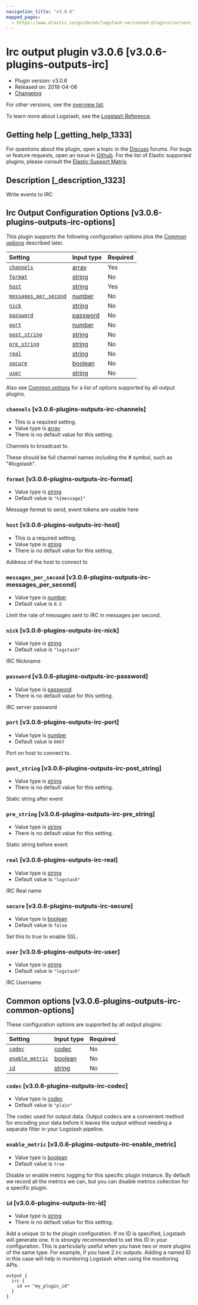 ```yaml
---
navigation_title: "v3.0.6"
mapped_pages:
  - https://www.elastic.co/guide/en/logstash-versioned-plugins/current/v3.0.6-plugins-outputs-irc.html
---
```


# Irc output plugin v3.0.6 [v3.0.6-plugins-outputs-irc]

* Plugin version: v3.0.6
* Released on: 2018-04-06
* [Changelog](https://github.com/logstash-plugins/logstash-output-irc/blob/v3.0.6/CHANGELOG.md)

For other versions, see the [overview list](output-irc-index.md).

To learn more about Logstash, see the [Logstash Reference](https://www.elastic.co/guide/en/logstash/current/index.html).

## Getting help [_getting_help_1333]

For questions about the plugin, open a topic in the [Discuss](http://discuss.elastic.co) forums. For bugs or feature requests, open an issue in [Github](https://github.com/logstash-plugins/logstash-output-irc). For the list of Elastic supported plugins, please consult the [Elastic Support Matrix](https://www.elastic.co/support/matrix#matrix_logstash_plugins).

## Description [_description_1323]

Write events to IRC

## Irc Output Configuration Options [v3.0.6-plugins-outputs-irc-options]

This plugin supports the following configuration options plus the [Common options](v3-0-6-plugins-outputs-irc.md#v3.0.6-plugins-outputs-irc-common-options) described later.

| Setting | Input type | Required |
| :- | :- | :- |
| [`channels`](v3-0-6-plugins-outputs-irc.md#v3.0.6-plugins-outputs-irc-channels) | [array](/lsr/value-types.md#array) | Yes |
| [`format`](v3-0-6-plugins-outputs-irc.md#v3.0.6-plugins-outputs-irc-format) | [string](/lsr/value-types.md#string) | No |
| [`host`](v3-0-6-plugins-outputs-irc.md#v3.0.6-plugins-outputs-irc-host) | [string](/lsr/value-types.md#string) | Yes |
| [`messages_per_second`](v3-0-6-plugins-outputs-irc.md#v3.0.6-plugins-outputs-irc-messages_per_second) | [number](/lsr/value-types.md#number) | No |
| [`nick`](v3-0-6-plugins-outputs-irc.md#v3.0.6-plugins-outputs-irc-nick) | [string](/lsr/value-types.md#string) | No |
| [`password`](v3-0-6-plugins-outputs-irc.md#v3.0.6-plugins-outputs-irc-password) | [password](/lsr/value-types.md#password) | No |
| [`port`](v3-0-6-plugins-outputs-irc.md#v3.0.6-plugins-outputs-irc-port) | [number](/lsr/value-types.md#number) | No |
| [`post_string`](v3-0-6-plugins-outputs-irc.md#v3.0.6-plugins-outputs-irc-post_string) | [string](/lsr/value-types.md#string) | No |
| [`pre_string`](v3-0-6-plugins-outputs-irc.md#v3.0.6-plugins-outputs-irc-pre_string) | [string](/lsr/value-types.md#string) | No |
| [`real`](v3-0-6-plugins-outputs-irc.md#v3.0.6-plugins-outputs-irc-real) | [string](/lsr/value-types.md#string) | No |
| [`secure`](v3-0-6-plugins-outputs-irc.md#v3.0.6-plugins-outputs-irc-secure) | [boolean](/lsr/value-types.md#boolean) | No |
| [`user`](v3-0-6-plugins-outputs-irc.md#v3.0.6-plugins-outputs-irc-user) | [string](/lsr/value-types.md#string) | No |

Also see [Common options](v3-0-6-plugins-outputs-irc.md#v3.0.6-plugins-outputs-irc-common-options) for a list of options supported by all output plugins.

### `channels` [v3.0.6-plugins-outputs-irc-channels]

* This is a required setting.
* Value type is [array](/lsr/value-types.md#array)
* There is no default value for this setting.

Channels to broadcast to.

These should be full channel names including the *#* symbol, such as "#logstash".

### `format` [v3.0.6-plugins-outputs-irc-format]

* Value type is [string](/lsr/value-types.md#string)
* Default value is `"%{message}"`

Message format to send, event tokens are usable here

### `host` [v3.0.6-plugins-outputs-irc-host]

* This is a required setting.
* Value type is [string](/lsr/value-types.md#string)
* There is no default value for this setting.

Address of the host to connect to

### `messages_per_second` [v3.0.6-plugins-outputs-irc-messages_per_second]

* Value type is [number](/lsr/value-types.md#number)
* Default value is `0.5`

Limit the rate of messages sent to IRC in messages per second.

### `nick` [v3.0.6-plugins-outputs-irc-nick]

* Value type is [string](/lsr/value-types.md#string)
* Default value is `"logstash"`

IRC Nickname

### `password` [v3.0.6-plugins-outputs-irc-password]

* Value type is [password](/lsr/value-types.md#password)
* There is no default value for this setting.

IRC server password

### `port` [v3.0.6-plugins-outputs-irc-port]

* Value type is [number](/lsr/value-types.md#number)
* Default value is `6667`

Port on host to connect to.

### `post_string` [v3.0.6-plugins-outputs-irc-post_string]

* Value type is [string](/lsr/value-types.md#string)
* There is no default value for this setting.

Static string after event

### `pre_string` [v3.0.6-plugins-outputs-irc-pre_string]

* Value type is [string](/lsr/value-types.md#string)
* There is no default value for this setting.

Static string before event

### `real` [v3.0.6-plugins-outputs-irc-real]

* Value type is [string](/lsr/value-types.md#string)
* Default value is `"logstash"`

IRC Real name

### `secure` [v3.0.6-plugins-outputs-irc-secure]

* Value type is [boolean](/lsr/value-types.md#boolean)
* Default value is `false`

Set this to true to enable SSL.

### `user` [v3.0.6-plugins-outputs-irc-user]

* Value type is [string](/lsr/value-types.md#string)
* Default value is `"logstash"`

IRC Username

## Common options [v3.0.6-plugins-outputs-irc-common-options]

These configuration options are supported by all output plugins:

| Setting | Input type | Required |
| :- | :- | :- |
| [`codec`](v3-0-6-plugins-outputs-irc.md#v3.0.6-plugins-outputs-irc-codec) | [codec](/lsr/value-types.md#codec) | No |
| [`enable_metric`](v3-0-6-plugins-outputs-irc.md#v3.0.6-plugins-outputs-irc-enable_metric) | [boolean](/lsr/value-types.md#boolean) | No |
| [`id`](v3-0-6-plugins-outputs-irc.md#v3.0.6-plugins-outputs-irc-id) | [string](/lsr/value-types.md#string) | No |

### `codec` [v3.0.6-plugins-outputs-irc-codec]

* Value type is [codec](/lsr/value-types.md#codec)
* Default value is `"plain"`

The codec used for output data. Output codecs are a convenient method for encoding your data before it leaves the output without needing a separate filter in your Logstash pipeline.

### `enable_metric` [v3.0.6-plugins-outputs-irc-enable_metric]

* Value type is [boolean](/lsr/value-types.md#boolean)
* Default value is `true`

Disable or enable metric logging for this specific plugin instance. By default we record all the metrics we can, but you can disable metrics collection for a specific plugin.

### `id` [v3.0.6-plugins-outputs-irc-id]

* Value type is [string](/lsr/value-types.md#string)
* There is no default value for this setting.

Add a unique `ID` to the plugin configuration. If no ID is specified, Logstash will generate one. It is strongly recommended to set this ID in your configuration. This is particularly useful when you have two or more plugins of the same type. For example, if you have 2 irc outputs. Adding a named ID in this case will help in monitoring Logstash when using the monitoring APIs.

```
output {
  irc {
    id => "my_plugin_id"
  }
}
```
